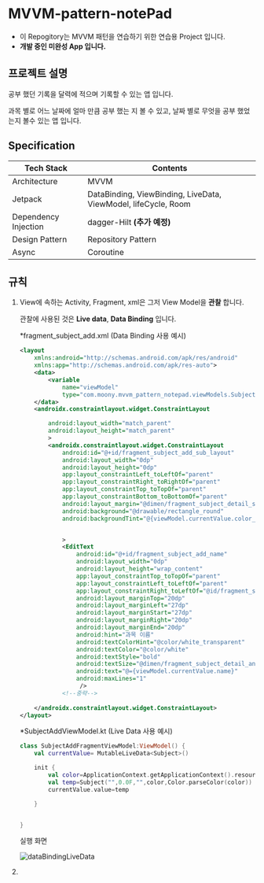 # MVVM-pattern-notePad

* 이 Repogitory는 MVVM 패턴을 연습하기 위한 연습용 Project 입니다.
* **개발 중인 미완성 App 입니다.**





## 프로젝트 설명

공부 했던 기록을 달력에 적으며 기록할 수 있는 앱 입니다.

과목 별로 어느 날짜에 얼마 만큼 공부 했는 지 볼 수 있고, 날짜 별로 무엇을 공부 했었는지 볼수 있는 앱 입니다.

## Specification

| Tech Stack           | Contents                                                     |
| -------------------- | ------------------------------------------------------------ |
| Architecture         | MVVM                                                         |
| Jetpack              | DataBinding, ViewBinding, LiveData, ViewModel, lifeCycle, Room |
| Dependency Injection | dagger-Hilt **(추가 예정)**                                  |
| Design Pattern       | Repository Pattern                                           |
| Async                | Coroutine                                                    |



## 규칙

1. View에 속하는 Activity, Fragment, xml은 그저 View Model을 **관찰** 합니다.

   관찰에 사용된 것은 **Live data**, **Data Binding** 입니다.

   

   *fragment_subject_add.xml (Data Binding 사용 예시) 
   
   ``` xml
   <layout
       xmlns:android="http://schemas.android.com/apk/res/android"
       xmlns:app="http://schemas.android.com/apk/res-auto">
       <data>
           <variable
               name="viewModel"
               type="com.moony.mvvm_pattern_notepad.viewModels.SubjectAddFragmentViewModel" />
       </data>
       <androidx.constraintlayout.widget.ConstraintLayout
   
           android:layout_width="match_parent"
           android:layout_height="match_parent"
           >
           <androidx.constraintlayout.widget.ConstraintLayout
               android:id="@+id/fragment_subject_add_sub_layout"
               android:layout_width="0dp"
               android:layout_height="0dp"
               app:layout_constraintLeft_toLeftOf="parent"
               app:layout_constraintRight_toRightOf="parent"
               app:layout_constraintTop_toTopOf="parent"
               app:layout_constraintBottom_toBottomOf="parent"
               android:layout_margin="@dimen/fragment_subject_detail_sub_layout_margin_all"
               android:background="@drawable/rectangle_round"
               android:backgroundTint="@{viewModel.currentValue.color_int}"
   
   
               >
               <EditText
                   android:id="@+id/fragment_subject_add_name"
                   android:layout_width="0dp"
                   android:layout_height="wrap_content"
                   app:layout_constraintTop_toTopOf="parent"
                   app:layout_constraintLeft_toLeftOf="parent"
                   app:layout_constraintRight_toLeftOf="@id/fragment_subject_add_save_button"
                   android:layout_marginTop="20dp"
                   android:layout_marginLeft="27dp"
                   android:layout_marginStart="27dp"
                   android:layout_marginRight="20dp"
                   android:layout_marginEnd="20dp"
                   android:hint="과목 이름"
                   android:textColorHint="@color/white_transparent"
                   android:textColor="@color/white"
                   android:textStyle="bold"
                   android:textSize="@dimen/fragment_subject_detail_and_name_text_size"
                   android:text="@={viewModel.currentValue.name}"
                   android:maxLines="1"
                    />
               <!--중략-->
               
       </androidx.constraintlayout.widget.ConstraintLayout>
   </layout>
   ```
   
   *SubjectAddViewModel.kt (Live Data 사용 예시)
   
   ``` kotlin
   class SubjectAddFragmentViewModel:ViewModel() {
       val currentValue= MutableLiveData<Subject>()
   
       init {
           val color=ApplicationContext.getApplicationContext().resources.getStringArray(R.array.colors)[0]
           val temp=Subject("",0.0F,"",color,Color.parseColor(color))
           currentValue.value=temp
   
       }
   
   
   }
   ```
   
   실행 화면
   
   
   
   ![dataBindingLiveData](https://user-images.githubusercontent.com/53536205/159197009-d6db8e83-3172-49b2-bf40-24d708860645.gif)
   
   
   
   
   
2. 

